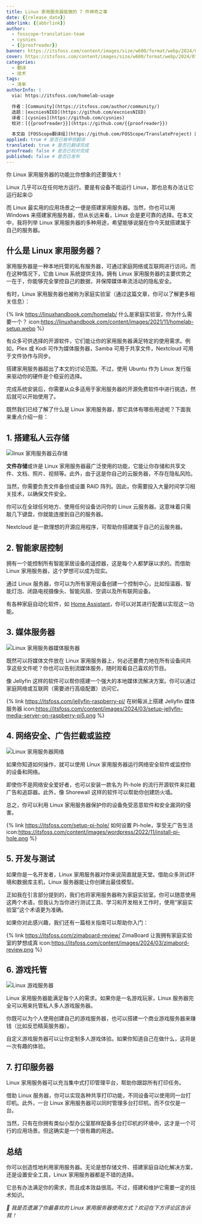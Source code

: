 ```yaml
---
title: Linux 家用服务器能做的 7 件神奇之事
date: {{release_date}}
abbrlink: {{abbrlink}}
author:
  - fosscope-translation-team
  - cysnies
  - {{proofreader}}
banner: https://itsfoss.com/content/images/size/w600/format/webp/2024/07/linux-home-server.png
cover: https://itsfoss.com/content/images/size/w600/format/webp/2024/07/linux-home-server.png
categories:
  - 翻译
  - 技术
tags: 
  - 清单
authorInfo: |
  via: https://itsfoss.com/homelab-usage

  作者：[Community](https://itsfoss.com/author/community/)
  选题：[excniesNIED](https://github.com/excniesNIED)
  译者：[cysnies](https://github.com/cysnies)
  校对：[{{proofreader}}](https://github.com/{{proofreader}})

  本文由 [FOSScope翻译组](https://github.com/FOSScope/TranslateProject) 原创编译，[开源观察](https://fosscope.com/) 荣誉推出
applied: true # 是否已被申领翻译
translated: true # 是否已翻译完成
proofread: false # 是否已校对完成
published: false # 是否已发布
---
```


你 Linux 家用服务器的功能比你想象的还要强大！

<!-- more -->

Linux 几乎可以在任何地方运行。要是有设备不能运行 Linux，那也总有办法让它运行起来😉

而 Linux 最实用的应用场景之一便是搭建家用服务器。当然，你也可以用 Windows 来搭建家用服务器，但从长远来看，Linux 会是更可靠的选择。在本文中，我将列举 Linux 家用服务器的多种用途，希望能够说服在你今天就搭建属于自己的服务器。

## 什么是 Linux 家用服务器？

家用服务器是一种本地托管的私有服务器，可通过家庭网络或互联网进行访问。而在这种情况下，它由 Linux 系统提供支持。拥有 Linux 家用服务器的主要优势之一在于，你能够完全掌控自己的数据，并保障媒体串流活动的隐私安全。

有时，Linux 家用服务器也被称为家庭实验室（通过这篇文章，你可以了解更多相关信息）：

{% link https://linuxhandbook.com/homelab/ 什么是家庭实验室，你为什么需要一个？ icon:https://linuxhandbook.com/content/images/2021/11/homelab-setup.webp %}

有众多可供选择的开源软件，它们能让你的家用服务器满足特定的使用需求。例如，Plex 或 Kodi 可作为媒体服务器，Samba 可用于共享文件，Nextcloud 可用于文件协作与同步。

搭建家用服务器超出了本文的讨论范围。不过，使用 Ubuntu 作为 Linux 发行版来驱动你的硬件是个稳妥的选择。

完成系统安装后，你需要从众多适用于家用服务器的开源免费软件中进行挑选，然后就可以开始使用了。

既然我们已经了解了什么是 Linux 家用服务器，那它具体有哪些用途呢？下面我来重点介绍一些：

## 1. 搭建私人云存储

![linux 家用服务器云存储](https://itsfoss.com/content/images/2024/07/cloud-storage-linux-home-server.png)

**文件存储**或许是 Linux 家用服务器最广泛使用的功能，它能让你存储和共享文件、文档、照片、视频等。此外，由于这是你自己的云服务器，不存在隐私风险。

当然，你需要负责文件备份或设置 RAID 阵列。因此，你需要投入大量时间学习相关技术，以确保文件安全。

你可以在全球任何地方、使用任何设备访问你的 Linux 云服务器。这意味着只需敲几下键盘，你就能连接到自己的服务器。

Nextcloud 是一款理想的开源应用程序，可帮助你搭建属于自己的云服务器。

## 2. 智能家居控制

拥有一个能控制所有智能家居设备的遥控器，这是每个人都梦寐以求的。而借助 Linux 家用服务器，这个梦想可以成为现实。

通过 Linux 服务器，你可以为所有家用设备创建一个控制中心，比如恒温器、智能灯泡、闭路电视摄像头、智能风扇、空调以及所有联网设备。

有各种家庭自动化软件，如 [Home Assistant](https://github.com/home-assistant/home-assistant)，你可以对其进行配置以实现这一功能。

## 3. 媒体服务器

![Linux 家用服务器媒体服务器](https://itsfoss.com/content/images/2024/07/media-server-linux-home-server.png)

既然可以将媒体文件放在 Linux 家用服务器上，何必还要费力地在所有设备间共享这些文件呢？你也可以告别流媒体服务，随时观看自己喜欢的节目。

像 Jellyfin 这样的软件可以帮你搭建一个强大的本地媒体流解决方案。你可以通过家庭网络或互联网（需要进行高级配置）访问它。

{% link https://itsfoss.com/jellyfin-raspberry-pi/ 在树莓派上搭建 Jellyfin 媒体服务器 icon:https://itsfoss.com/content/images/2024/03/setup-jellyfin-media-server-on-raspberry-pi5.png %}

## 4. 网络安全、广告拦截或监控

![Linux 家用服务器网络](https://itsfoss.com/content/images/2024/07/network-linux-home-server.png)

如果你知道如何操作，就可以使用 Linux 家用服务器运行网络安全软件或监控你的设备和网络。

即使你不是网络安全爱好者，也可以安装一款名为 Pi-hole 的流行开源软件来拦截广告和追踪器。此外，像 Shorewall 这样的软件可以帮助你创建防火墙。

总之，你可以利用 Linux 家用服务器保护你的设备免受恶意软件和安全漏洞的侵害。

{% link https://itsfoss.com/setup-pi-hole/ 如何设置 Pi-hole，享受无广告生活 icon:https://itsfoss.com/content/images/wordpress/2022/11/install-pi-hole.png %}

## 5. 开发与测试

如果你是一名开发者，Linux 家用服务器对你来说简直就是天堂。借助众多测试环境和数据库主机，Linux 服务器能让你创建出最佳模型。

正如我在引言部分提到的，我们也将家用服务器称为家庭实验室。你可以随意使用这两个术语，但我认为当你进行测试工具、学习和开发相关工作时，使用“家庭实验室”这个术语更为准确。

如果你对此感兴趣，我们还有一篇相关指南可以帮助你入门：

{% link https://itsfoss.com/zimaboard-review/ ZimaBoard 让我拥有家庭实验室的梦想成真 icon:https://itsfoss.com/content/images/2024/03/zimabord-review.png %}

## 6. 游戏托管

![Linux 游戏服务器](https://itsfoss.com/content/images/2024/07/game-linux-home-server.png)

Linux 家用服务器能满足每个人的需求。如果你是一名游戏玩家，Linux 服务器完全可以用来托管私人多人游戏服务器。

你既可以为个人使用创建自己的游戏服务器，也可以搭建一个商业游戏服务器来赚钱（比如反恐精英服务器）。

自定义游戏服务器可以让你定制多人游戏体验。如果你知道自己在做什么，这将是一次有趣的体验。

## 7. 打印服务器

Linux 家用服务器可以充当集中式打印管理平台，帮助你跟踪所有打印任务。

借助 Linux 服务器，你可以实现各种共享打印功能，不同设备可以使用同一台打印机。此外，一台 Linux 家用服务器可以同时管理多台打印机，而不仅仅是一台。

当然，只有在你拥有类似小型办公室那样配备多台打印机的环境中，这才是一个可行的应用场景。但这确实是一个很有趣的用途。

## 总结

你可以创造性地利用家用服务器。无论是想存储文件、搭建家庭自动化解决方案，还是设置安全工具，Linux 家用服务器都是不错的选择。

它总有办法满足你的需求，而且成本效益很高。不过，搭建和维护它需要一定的技术知识。

*💭 我是否遗漏了你最喜欢的 Linux 家用服务器使用方式？欢迎在下方评论区告诉我！*